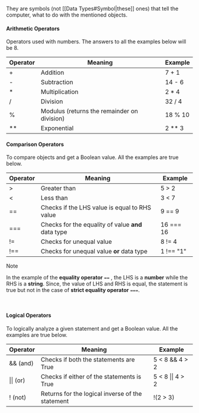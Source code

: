 They are symbols (not [[Data Types#Symbol|these]] ones) that tell the computer, what to do with the mentioned objects.

#### Arithmetic Operators
Operators used with numbers.
The answers to all the examples below will be 8.

| Operator | Meaning | Example |
|--|--|--|
| + | Addition | 7 + 1 |
| - | Subtraction | 14 - 6 |
| * | Multiplication | 2 * 4 |
| / | Division | 32 / 4 |
| % | Modulus (returns the remainder on division) | 18 % 10 |
| ** | Exponential | 2 ** 3 |

#### Comparison Operators
To compare objects and get a Boolean value. All the examples are true below.

| Operator | Meaning | Example |
|--|--|--|
| > | Greater than | 5 > 2 |
| < | Less than | 3 < 7 |
| == | Checks if the LHS value is equal to RHS value | 9 == 9 |
| === | Checks for the equality of value **and** data type | 16 === 16 |
| != | Checks for unequal value | 8 != 4 |
| !== | Checks for unequal value **or** data type | 1 !== "1" |


>[!Note]
>In the example of  the **equality operator** `==` , the LHS is a **number** while the RHS is a **string**. 
>Since, the value of LHS and RHS is equal, the statement is true but not in the case of **strict equality operator** `===`.

<br>

#### Logical Operators
To logically analyze a given statement and get a Boolean value. All the examples are true below.

| Operator | Meaning | Example |
|--|--|--|
| && (and) | Checks if both the statements are True | 5 < 8 && 4 > 2 |
| \|\| (or) | Checks if either of the statements is True | 5 < 8 \|\| 4 > 2 |
| ! (not) | Returns for the logical inverse of the statement | !(2 > 3) |








